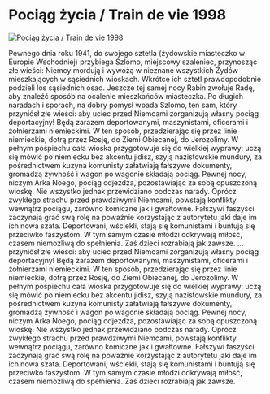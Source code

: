 Pociąg życia / Train de vie 1998 
=============
[![Pociąg życia / Train de vie 1998 ](http://vidos.pl/images/player.gif)](http://vidos.pl/pociag-zycia-train-de-vie-1998)

 Pewnego dnia roku 1941, do swojego sztetla (żydowskie miasteczko w Europie Wschodniej) przybiega Szlomo, miejscowy szaleniec, przynosząc złe wieści: Niemcy mordują i wywożą w nieznane wszystkich Żydów mieszkających w sąsiednich wioskach. Wkrótce ich sztetl prawdopodobnie podzieli los sąsiednich osad. Jeszcze tej samej nocy Rabin zwołuje Radę, aby znaleźć sposób na ocalenie mieszkańców miasteczka. Po długich naradach i sporach, na dobry pomysł wpada Szlomo, ten sam, który przyniósł złe wieści: aby uciec przed Niemcami zorganizują własny pociąg deportacyjny! Będą zarazem deportowanymi, maszynistami, oficerami i żołnierzami niemieckimi. W ten sposób, przedzierając się przez linie niemieckie, dotrą przez Rosję, do Ziemi Obiecanej, do Jerozolimy. W pełnym pośpiechu cała wioska przygotowuje się do wielkiej wyprawy: uczą się mówić po niemiecku bez akcentu jidisz, szyją nazistowskie mundury, za pośrednictwem kuzyna komunisty załatwiają fałszywe dokumenty, gromadzą żywność i wagon po wagonie składają pociąg. Pewnej nocy, niczym Arka Noego, pociąg odjeżdża, pozostawiając za sobą opuszczoną wioskę. Nie wszystko jednak przewidziano podczas narady. Oprócz zwykłego strachu przed prawdziwymi Niemcami, powstają konflikty wewnątrz pociągu, zarówno komiczne jak i gwałtowne. Fałszywi faszyści zaczynają grać swą rolę na poważnie korzystając z autorytetu jaki daje im ich nowa szata. Deportowani, wściekli, stają się komunistami i buntują się przeciwko faszystom. W tym samym czasie młodzi odkrywają miłość, czasem niemożliwą do spełnienia. Zaś dzieci rozrabiają jak zawsze.   ... przyniósł złe wieści: aby uciec przed Niemcami zorganizują własny pociąg deportacyjny! Będą zarazem deportowanymi, maszynistami, oficerami i żołnierzami niemieckimi. W ten sposób, przedzierając się przez linie niemieckie, dotrą przez Rosję, do Ziemi Obiecanej, do Jerozolimy. W pełnym pośpiechu cała wioska przygotowuje się do wielkiej wyprawy: uczą się mówić po niemiecku bez akcentu jidisz, szyją nazistowskie mundury, za pośrednictwem kuzyna komunisty załatwiają fałszywe dokumenty, gromadzą żywność i wagon po wagonie składają pociąg. Pewnej nocy, niczym Arka Noego, pociąg odjeżdża, pozostawiając za sobą opuszczoną wioskę. Nie wszystko jednak przewidziano podczas narady. Oprócz zwykłego strachu przed prawdziwymi Niemcami, powstają konflikty wewnątrz pociągu, zarówno komiczne jak i gwałtowne. Fałszywi faszyści zaczynają grać swą rolę na poważnie korzystając z autorytetu jaki daje im ich nowa szata. Deportowani, wściekli, stają się komunistami i buntują się przeciwko faszystom. W tym samym czasie młodzi odkrywają miłość, czasem niemożliwą do spełnienia. Zaś dzieci rozrabiają jak zawsze.
